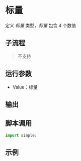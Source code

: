 # 标量 
定义 *标量* 类型，*标量* 包含 *4* 个数值

## 子流程
> 不支持


## 运行参数


* Value：标量

## 输出

    


## 脚本调用

```python
import simple;

```

## 示例